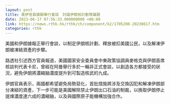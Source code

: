 ```yaml
---
layout: post
title: 美伊官員據報舉行會談　討論伊朗核計劃等議題
date: 2023-06-17 07:56:33.000000000 +08:00
link: https://news.rthk.hk/rthk/ch/component/k2/1705208-20230617.htm
categories: rthk
---
```


美國和伊朗據報正舉行會談，以制定伊朗核計劃、釋放被扣美國公民，以及解凍伊朗被凍結資產的步驟。

路透社引述西方官員報道，美國國家安全委員會中東政策協調員麥格克與伊朗首席核談判代表卡尼，曾經在阿曼舉行多於一輪非正式會談，以創造各方都接受的狀況，避免伊朗將濃縮鈾濃度提升到可製造核武的九成。

伊朗官員表示，兩國都希望避免局勢惡化，首批措施將涉及交換囚犯和解凍伊朗部分凍結的資產，下一步可能是美國解除禁止伊朗出口石油的制裁，以換取伊朗停止提煉濃度達六成的濃縮鈾，以及與國際原子能機構加強合作。
